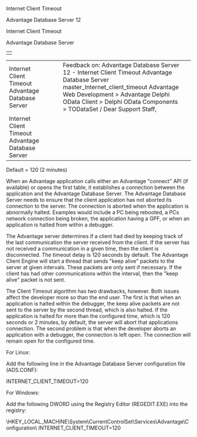 Internet Client Timeout




Advantage Database Server 12  

Internet Client Timeout

Advantage Database Server

|  |
| --- |
|  |

|  |  |  |  |  |
| --- | --- | --- | --- | --- |
| Internet Client Timeout  Advantage Database Server |  |  | Feedback on: Advantage Database Server 12 - Internet Client Timeout Advantage Database Server master\_Internet\_client\_timeout Advantage Web Development > Advantage Delphi OData Client > Delphi OData Components > TODataSet / Dear Support Staff, |  |
| Internet Client Timeout  Advantage Database Server |  |  |  |  |

Default = 120 (2 minutes)

When an Advantage application calls either an Advantage "connect" API (if available) or opens the first table, it establishes a connection between the application and the Advantage Database Server. The Advantage Database Server needs to ensure that the client application has not aborted its connection to the server. The connection is aborted when the application is abnormally halted. Examples would include a PC being rebooted, a PCs network connection being broken, the application having a GPF, or when an application is halted from within a debugger.

The Advantage server determines if a client had died by keeping track of the last communication the server received from the client. If the server has not received a communication in a given time, then the client is disconnected. The timeout delay is 120 seconds by default. The Advantage Client Engine will start a thread that sends "keep alive" packets to the server at given intervals. These packets are only sent if necessary. If the client has had other communications within the interval, then the "keep alive" packet is not sent.

The Client Timeout algorithm has two drawbacks, however. Both issues affect the developer more so than the end user. The first is that when an application is halted within the debugger, the keep alive packets are not sent to the server by the second thread, which is also halted. If the application is halted for more than the configured time, which is 120 seconds or 2 minutes, by default, the server will abort that applications connection. The second problem is that when the developer aborts an application with a debugger, the connection is left open. The connection will remain open for the configured time.

For Linux:

Add the following line in the Advantage Database Server configuration file (ADS.CONF):

INTERNET\_CLIENT\_TIMEOUT=120

For Windows:

Add the following DWORD using the Registry Editor (REGEDIT.EXE) into the registry:

\\HKEY\_LOCAL\_MACHINE\System\CurrentControlSet\Services\Advantage\Configuration\ INTERNET\_CLIENT\_TIMEOUT=120